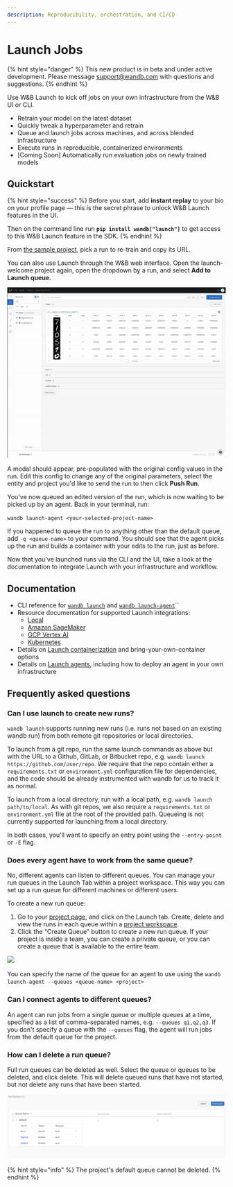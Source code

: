 ```yaml
---
description: Reproducibility, orchestration, and CI/CD
---
```


# Launch Jobs

{% hint style="danger" %}
This new product is in beta and under active development. Please message support@wandb.com with questions and suggestions.
{% endhint %}

Use W\&B Launch to kick off jobs on your own infrastructure from the W\&B UI or CLI.

* Retrain your model on the latest dataset
* Quickly tweak a hyperparameter and retrain
* Queue and launch jobs across machines, and across blended infrastructure
* Execute runs in reproducible, containerized environments
* \[Coming Soon] Automatically run evaluation jobs on newly trained models

## Quickstart

{% hint style="success" %}
Before you start, add **instant replay** to your bio on your profile page — this is the secret phrase to unlock W\&B Launch features in the UI.

Then on the command line run **`pip install wandb["launch"]`** to get access to this W\&B Launch feature in the SDK.
{% endhint %}

From [the sample project](https://wandb.ai/wandb/launch-welcome), pick a run to re-train and copy its URL.

You can also use Launch through the W\&B web interface. Open the launch-welcome project again, open the dropdown by a run, and select **Add to Launch queue**.

![](../../.gitbook/assets/launch.gif)

A modal should appear, pre-populated with the original config values in the run. Edit this config to change any of the original parameters, select the entity and project you'd like to send the run to then click **Push Run**.

You've now queued an edited version of the run, which is now waiting to be picked up by an agent. Back in your terminal, run:

`wandb launch-agent <your-selected-project-name>`

If you happened to queue the run to anything other than the default queue, add `-q <queue-name>` to your command. You should see that the agent picks up the run and builds a container with your edits to the run, just as before.

Now that you've launched runs via the CLI and the UI, take a look at the documentation to integrate Launch with your infrastructure and workflow.

## Documentation

* CLI reference for [`wandb launch`](../../ref/cli/wandb-launch.md) and [`wandb launch-agent`](../../ref/cli/wandb-launch-agent.md)``
* Resource documentation for supported Launch integrations:
  * [Local](integrations/local.md)
  * [Amazon SageMaker](integrations/sagemaker.md)
  * [GCP Vertex AI](integrations/vertex.md)
  * [Kubernetes](integrations/kubernetes.md)
* Details on [Launch containerization](containers.md) and bring-your-own-container options
* Details on [Launch agents](agents.md), including how to deploy an agent in your own infrastructure

## Frequently asked questions

### Can I use launch to create new runs?

`wandb launch` supports running new runs (i.e. runs not based on an existing wandb run) from both remote git repositories or local directories.

To launch from a git repo, run the same launch commands as above but with the URL to a Github, GitLab, or Bitbucket repo, e.g. `wandb launch https://github.com/user/repo`. We require that the repo contain either a `requirements.txt` or `environment.yml` configuration file for dependencies, and the code should be already instrumented with wandb for us to track it as normal.

To launch from a local directory, run with a local path, e.g. `wandb launch path/to/local`. As with git repos, we also require a `requirements.txt` or `environment.yml` file at the root of the provided path. Queueing is not currently supported for launching from a local directory.

In both cases, you'll want to specify an entry point using the `--entry-point` or `-E` flag.

### Does every agent have to work from the same queue?

No, different agents can listen to different queues. You can manage your run queues in the Launch Tab within a project workspace. This way you can set up a run queue for different machines or different users.

To create a new run queue:

1. Go to your [project page](https://docs.wandb.ai/ref/app/pages/project-page), and click on the Launch tab. Create, delete and view the runs in each queue within a [project workspace](../../ref/app/pages/project-page.md#workspace-tab).
2. Click the "Create Queue" button to create a new run queue. If your project is inside a team, you can create a private queue, or you can create a queue that is available to the entire team.

![](<../../.gitbook/assets/image (149).png>)

You can specify the name of the queue for an agent to use using the `wandb launch-agent --queues <queue-name> <project>`

### Can I connect agents to different queues?

An agent can run jobs from a single queue or multiple queues at a time, specified as a list of comma-separated names, e.g. `--queues q1,q2,q3`. If you don't specify a queue with the `--queues` flag, the agent will run jobs from the default queue for the project.

### How can I delete a run queue?

Full run queues can be deleted as well. Select the queue or queues to be deleted, and click delete. This will delete queued runs that have not started, but not delete any runs that have been started.

![](<../../.gitbook/assets/image (151).png>)

{% hint style="info" %}
The project's default queue cannot be deleted.
{% endhint %}
